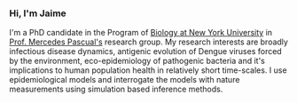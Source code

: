 ### Hi, I'm Jaime

I'm a PhD candidate in the Program of [Biology at New York University](https://as.nyu.edu/departments/biology.html) in [Prof. Mercedes Pascual's](https://as.nyu.edu/faculty/mercedes-pascual.html) research group. My research interests are broadly infectious disease dynamics, antigenic evolution of Dengue viruses forced by the environment, eco-epidemiology of pathogenic bacteria and it's implications to human population health in relatively short time-scales. I use epidemiological models and interrogate the models with nature measurements using simulation based inference methods.
